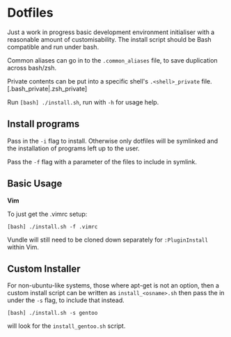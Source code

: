 Dotfiles
========

Just a work in progress basic development environment initialiser with a reasonable amount of customisability.  The install script
should be Bash compatible and run under bash.

Common aliases can go in to the `.common_aliases` file, to save duplication across bash/zsh.

Private contents can be put into a specific shell's `.<shell>_private` file.  [.bash_private|.zsh_private]

Run `[bash] ./install.sh`, run with `-h` for usage help.

Install programs
----------------

Pass in the `-i` flag to install.  Otherwise only dotfiles will be symlinked 
and the installation of programs left up to the user.

Pass the `-f` flag with a parameter of the files to include in symlink.

Basic Usage
-----------

**Vim**

To just get the .vimrc setup:

    [bash] ./install.sh -f .vimrc

Vundle will still need to be cloned down separately for `:PluginInstall` within Vim.

Custom Installer
----------------

For non-ubuntu-like systems, those where apt-get is not an option, 
then a custom install script can be written as `install_<osname>.sh`
then pass the <osname> in under the `-s` flag, to include that instead.

    [bash] ./install.sh -s gentoo

will look for the `install_gentoo.sh` script.
